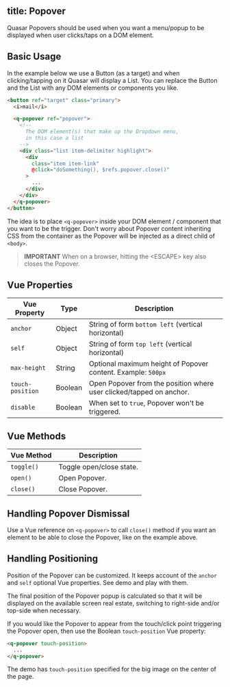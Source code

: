 title: Popover
---
Quasar Popovers should be used when you want a menu/popup to be displayed when user clicks/taps on a DOM element.

<input type="hidden" data-fullpage-demo="web-components/popover">

## Basic Usage
In the example below we use a Button (as a target) and when clicking/tapping on it Quasar will display a List.
You can replace the Button and the List with any DOM elements or components you like.
``` html
<button ref="target" class="primary">
  <i>mail</i>

  <q-popover ref="popover">
    <!--
      The DOM element(s) that make up the Dropdown menu,
      in this case a list
    -->
    <div class="list item-delimiter highlight">
      <div
        class="item item-link"
        @click="doSomething(), $refs.popover.close()"
      >
        ...
      </div>
    </div>
  </q-popover>
</button>
```

The idea is to place `<q-popover>` inside your DOM element / component that you want to be the trigger. Don't worry about Popover content inheriting CSS from the container as the Popover will be injected as a direct child of `<body>`.

> **IMPORTANT**
> When on a browser, hitting the &lt;ESCAPE&gt; key also closes the Popover.

## Vue Properties
| Vue Property | Type | Description |
| --- | --- | --- |
| `anchor` | Object | String of form `bottom left` (vertical horizontal) |
| `self` | Object | String of form `top left` (vertical horizontal) |
| `max-height` | String | Optional maximum height of Popover content. Example: `500px` |
| `touch-position` | Boolean | Open Popover from the position where user clicked/tapped on anchor. |
| `disable` | Boolean | When set to `true`, Popover won't be triggered. |

## Vue Methods

| Vue Method | Description |
| --- | --- |
| `toggle()` | Toggle open/close state. |
| `open()` | Open Popover. |
| `close()` | Close Popover. |

## Handling Popover Dismissal
Use a Vue reference on `<q-popover>` to call `close()` method if you want an element to be able to close the Popover, like on the example above.

## Handling Positioning
Position of the Popover can be customized. It keeps account of the `anchor` and `self` optional Vue properties. See demo and play with them.

The final position of the Popover popup is calculated so that it will be displayed on the available screen real estate, switching to right-side and/or top-side when necessary.

If you would like the Popover to appear from the touch/click point triggering the Popover open, then use the Boolean `touch-position` Vue property:
``` html
<q-popover touch-position>
  ...
</q-popover>
```
The demo has `touch-position` specified for the big image on the center of the page.
